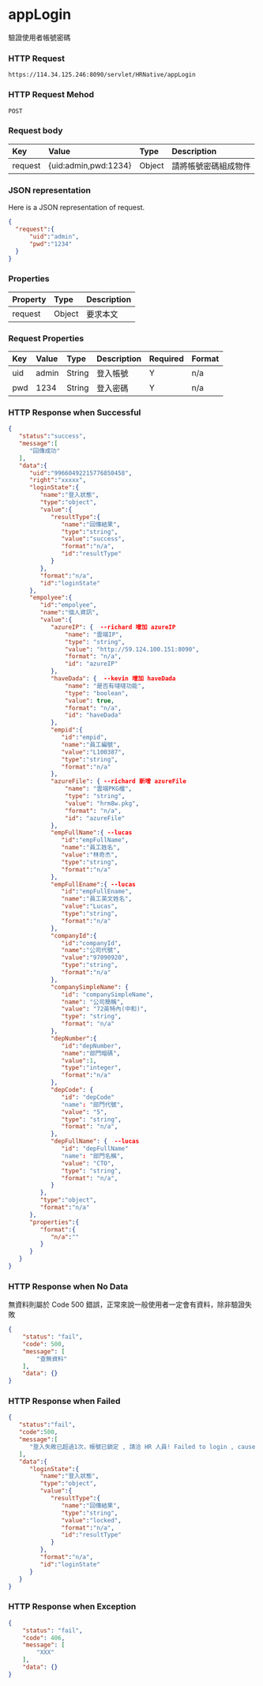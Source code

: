 # appLogin
驗證使用者帳號密碼

### HTTP Request
```
https://114.34.125.246:8090/servlet/HRNative/appLogin
```

### HTTP Request Mehod
```
POST
```

### Request body
| Key | Value | Type | Description |
|:----------|:-------------|:-----|:------------|
| request | {uid:admin,pwd:1234} | Object | 請將帳號密碼組成物件 |

### JSON representation
Here is a JSON representation of request.
```json
{
  "request":{
      "uid":"admin",
      "pwd":"1234"
  }
}
```

### Properties
| Property | Type | Description |
|:---------|:-----|:------------|
| request | Object | 要求本文 |

### Request Properties
| Key | Value | Type | Description | Required | Format |
|:----------|:-------------|:-----|:------------|:------------|:------------|
| uid | admin | String | 登入帳號 | Y | n/a |
| pwd | 1234 | String | 登入密碼 | Y | n/a |

### HTTP Response when Successful
```json
{
   "status":"success",
   "message":[
      "回傳成功"
   ],
   "data":{
      "uid":"99660492215776850458",
      "right":"xxxxx",
      "loginState":{
         "name":"登入狀態",
         "type":"object",
         "value":{
            "resultType":{
               "name":"回傳結果",
               "type":"string",
               "value":"success",
               "format":"n/a",
               "id":"resultType"
            }
         },
         "format":"n/a",
         "id":"loginState"
      },
      "empolyee":{
         "id":"empolyee",
         "name":"個人資訊",
         "value":{
            "azureIP": {  --richard 增加 azureIP
                "name": "雲端IP",
                "type": "string",
                "value": "http://59.124.100.151:8090",
                "format": "n/a",
                "id": "azureIP"
            },
            "haveDada": {  --kevin 增加 haveDada
                "name": "是否有噠噠功能",
                "type": "boolean",
                "value": true,
                "format": "n/a",
                "id": "haveDada"
            },
            "empid":{
               "id":"empid",
               "name":"員工編號",
               "value":"L100387",
               "type":"string",
               "format":"n/a"
            },
            "azureFile": { --richard 新增 azureFile
                "name": "雲端PKG檔",
                "type": "string",
                "value": "hrm8w.pkg",
                "format": "n/a",
                "id": "azureFile"
            },
            "empFullName":{ --lucas
               "id":"empFullName",
               "name":"員工姓名",
               "value":"林奇杰",
               "type":"string",
               "format":"n/a"
            },
            "empFullEname":{ --lucas
               "id":"empFullEname",
               "name":"員工英文姓名",
               "value":"Lucas",
               "type":"string",
               "format":"n/a"
            },
            "companyId":{
               "id":"companyId",
               "name":"公司代號",
               "value":"97090920",
               "type":"string",
               "format":"n/a"
            },
            "companySimpleName": {
               "id": "companySimpleName",
               "name": "公司簡稱",
               "value": "72英特內(中和)",
               "type": "string",
               "format": "n/a"
            },              
            "depNumber":{
               "id":"depNumber",
               "name":"部門暗碼",
               "value":1,
               "type":"integer",
               "format":"n/a"
            },
            "depCode": {
               "id": "depCode"
               "name": "部門代號",
               "value": "5",
               "type": "string",
               "format": "n/a",
            },
            "depFullName": {  --lucas
               "id": "depFullName"
               "name": "部門名稱",
               "value": "CTO",
               "type": "string",
               "format": "n/a",
            }
         },
         "type":"object",
         "format":"n/a"
      },
      "properties":{
         "format":{
            "n/a":""
         }
      }
   }
}
```

### HTTP Response when No Data
無資料則屬於 Code 500 錯誤，正常來說一般使用者一定會有資料，除非驗證失敗
```json
{
    "status": "fail",
    "code": 500,
    "message": [
        "查無資料"
    ],
    "data": {}
}
```

### HTTP Response when Failed
```json
{
   "status":"fail",
   "code":500,
   "message":[
      "登入失敗已超過1次，帳號已鎖定 , 請洽 HR 人員! Failed to login , cause your account has been locked , please contact system manager."
   ],
   "data":{
      "loginState":{
         "name":"登入狀態",
         "type":"object",
         "value":{
            "resultType":{
               "name":"回傳結果",
               "type":"string",
               "value":"locked",
               "format":"n/a",
               "id":"resultType"
            }
         },
         "format":"n/a",
         "id":"loginState"
      }
   }
}
```

### HTTP Response when Exception
```json
{
    "status": "fail",
    "code": 406,
    "message": [
        "XXX"
    ],
    "data": {}
}
```
